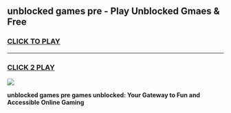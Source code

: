 
## unblocked games pre - Play Unblocked Gmaes & Free
<h3>
<a href="https://premium.freeplayer.one?title=unblocked_games_pre&ref=20F">CLICK TO PLAY</a></h3>
<hr>

<h3>
<a href="https://premium.freeplayer.one?title=unblocked_games_pre&ref=20F">CLICK 2 PLAY</a>
  
</h3>

<a href="https://premium.freeplayer.one?title=unblocked_games_pre&ref=20F/"><img src="https://clearcache.store/games.png"></a>


**unblocked games pre games unblocked: Your Gateway to Fun and Accessible Online Gaming**
